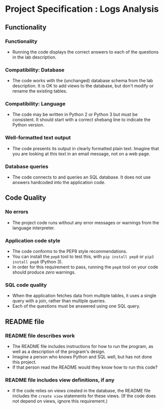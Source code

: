 # Project Specification : Logs Analysis

## Functionality

### Functionality 
- Running the code displays the correct answers to each of the questions in the lab description.
### Compatibility: Database 
- The code works with the (unchanged) database schema from the lab description. It is OK to add views to the database, but don't modify or rename the existing tables.
### Compatibility: Language 
- The code may be written in Python 2 or Python 3 but must be consistent. It should start with a correct shebang line to indicate the Python version.
### Well-formatted text output 
- The code presents its output in clearly formatted plain text. Imagine that you are looking at this text in an email message, not on a web page.
### Database queries 
- The code connects to and queries an SQL database. It does not use answers hardcoded into the application code.

## Code Quality

### No errors 
- The project code runs without any error messages or warnings from the language interpreter.
### Application code style 
- The code conforms to the PEP8 style recommendations. 
- You can install the `pep8` tool to test this, with `pip install pep8` or `pip3 install pep8` (Python 3). 
- In order for this requirement to pass, running the `pep8` tool on your code should produce *zero* warnings.

### SQL code quality 
- When the application fetches data from multiple tables, it uses a single query with a join, rather than multiple queries. 
- Each of the questions must be answered using one SQL query.

## README file

### README file describes work 
- The README file includes instructions for how to run the program, as well as a description of the program's design. 
- Imagine a person who knows Python and SQL well, but has not done this project. 
- If that person read the README would they know how to run this code?

### README file includes view definitions, if any 
- If the code relies on views created in the database, the README file includes the `create view` statements for these views. (If the code does not depend on views, ignore this requirement.)
